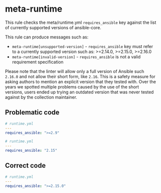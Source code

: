 # meta-runtime

This rule checks the meta/runtime.yml `requires_ansible` key against the list of currently supported versions of ansible-core.

This rule can produce messages such as:

- `meta-runtime[unsupported-version]` - `requires_ansible` key must refer to a currently supported version such as: >=2.14.0, >=2.15.0, >=2.16.0
- `meta-runtime[invalid-version]` - `requires_ansible` is not a valid requirement specification

Please note that the linter will allow only a full version of Ansible such `2.16.0` and not allow their short form, like `2.16`. This is a safety measure
for asking authors to mention an explicit version that they tested with. Over the years we spotted multiple problems caused by the use of the short versions, users
ended up trying an outdated version that was never tested against by the collection maintainer.

## Problematic code

```yaml
# runtime.yml
---
requires_ansible: ">=2.9"
```


```yaml
# runtime.yml
---
requires_ansible: "2.15"
```

## Correct code

```yaml
# runtime.yml
---
requires_ansible: ">=2.15.0"
```
